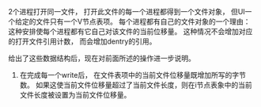 2个进程打开同一文件， 打开此文件的每一个进程都得到一个文件对象， 但UI一个给定的文件只有一个V节点表项。 每个进程都有自己的文件对象的一个理由： 
这种安排使每个进程都有它自己对该文件的当前位移量。 这种情况不会增加对应的打开文件引用计数， 而会增加dentry的引用。

给出了这些数据结构后，现在对前面所述的操作进一步说明。

1. 在完成每一个write后， 在文件表项中的当前文件位移量既增加所写的字节数。 如果这使当前文件位移量超过了当前文件长度，则在i节点表象中的当前文件长度被设置为当前文件位移量。
